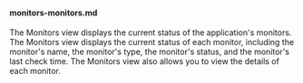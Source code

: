 #### monitors-monitors.md

The Monitors view displays the current status of the application's monitors. The Monitors view displays the current status of each monitor, including the monitor's name, the monitor's type, the monitor's status, and the monitor's last check time. The Monitors view also allows you to view the details of each monitor.
